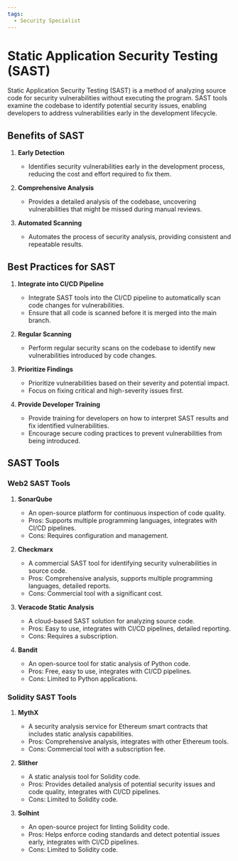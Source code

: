 ```yaml
---
tags:
  - Security Specialist
---
```


# Static Application Security Testing (SAST)


Static Application Security Testing (SAST) is a method of analyzing source code for security vulnerabilities without executing the program. SAST tools examine the codebase to identify potential security issues, enabling developers to address vulnerabilities early in the development lifecycle.

## Benefits of SAST

1. **Early Detection**
   - Identifies security vulnerabilities early in the development process, reducing the cost and effort required to fix them.

2. **Comprehensive Analysis**
   - Provides a detailed analysis of the codebase, uncovering vulnerabilities that might be missed during manual reviews.

3. **Automated Scanning**
   - Automates the process of security analysis, providing consistent and repeatable results.

## Best Practices for SAST

1. **Integrate into CI/CD Pipeline**
   - Integrate SAST tools into the CI/CD pipeline to automatically scan code changes for vulnerabilities.
   - Ensure that all code is scanned before it is merged into the main branch.

2. **Regular Scanning**
   - Perform regular security scans on the codebase to identify new vulnerabilities introduced by code changes.

3. **Prioritize Findings**
   - Prioritize vulnerabilities based on their severity and potential impact.
   - Focus on fixing critical and high-severity issues first.

4. **Provide Developer Training**
   - Provide training for developers on how to interpret SAST results and fix identified vulnerabilities.
   - Encourage secure coding practices to prevent vulnerabilities from being introduced.

## SAST Tools

### Web2 SAST Tools

1. **SonarQube**
   - An open-source platform for continuous inspection of code quality.
   - Pros: Supports multiple programming languages, integrates with CI/CD pipelines.
   - Cons: Requires configuration and management.

2. **Checkmarx**
   - A commercial SAST tool for identifying security vulnerabilities in source code.
   - Pros: Comprehensive analysis, supports multiple programming languages, detailed reports.
   - Cons: Commercial tool with a significant cost.

3. **Veracode Static Analysis**
   - A cloud-based SAST solution for analyzing source code.
   - Pros: Easy to use, integrates with CI/CD pipelines, detailed reporting.
   - Cons: Requires a subscription.

4. **Bandit**
   - An open-source tool for static analysis of Python code.
   - Pros: Free, easy to use, integrates with CI/CD pipelines.
   - Cons: Limited to Python applications.

### Solidity SAST Tools

1. **MythX**
   - A security analysis service for Ethereum smart contracts that includes static analysis capabilities.
   - Pros: Comprehensive analysis, integrates with other Ethereum tools.
   - Cons: Commercial tool with a subscription fee.

2. **Slither**
   - A static analysis tool for Solidity code.
   - Pros: Provides detailed analysis of potential security issues and code quality, integrates with CI/CD pipelines.
   - Cons: Limited to Solidity code.

3. **Solhint**
   - An open-source project for linting Solidity code.
   - Pros: Helps enforce coding standards and detect potential issues early, integrates with CI/CD pipelines.
   - Cons: Limited to Solidity code.